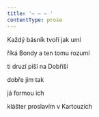 ```yaml
---
title: '– – – '
contentType: prose
---
```


Každý básník tvoří jak umí

říká Bondy a ten tomu rozumí

ti druzí píší na Dobříši

dobře jim tak

já formou ich

klášter proslavím v Kartouzích
